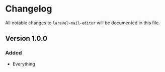# Changelog

All notable changes to `laravel-mail-editor` will be documented in this file.

## Version 1.0.0

### Added
- Everything
